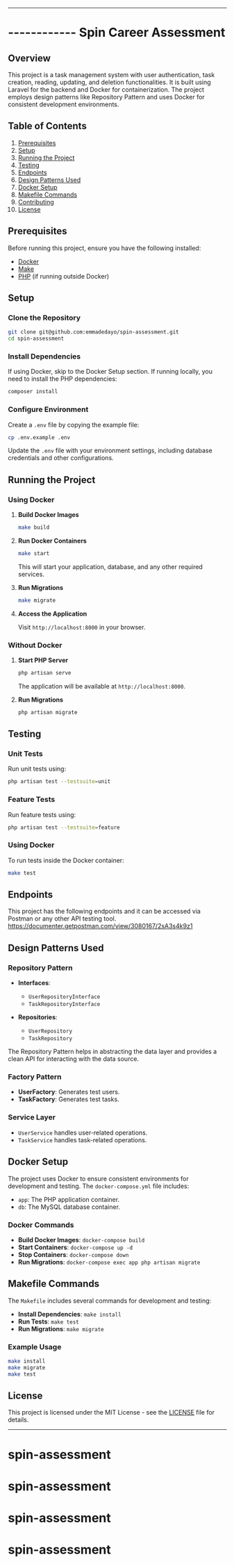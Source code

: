 
---

# ------------ Spin Career Assessment 

## Overview

This project is a task management system with user authentication, task creation, reading, updating, and deletion functionalities. It is built using Laravel for the backend and Docker for containerization. The project employs design patterns like Repository Pattern and uses Docker for consistent development environments.

## Table of Contents

1. [Prerequisites](#prerequisites)
2. [Setup](#setup)
3. [Running the Project](#running-the-project)
4. [Testing](#testing)
5. [Endpoints](#endpoints)
6. [Design Patterns Used](#design-patterns-used)
7. [Docker Setup](#docker-setup)
8. [Makefile Commands](#makefile-commands)
9. [Contributing](#contributing)
10. [License](#license)

## Prerequisites

Before running this project, ensure you have the following installed:

- [Docker](https://www.docker.com/)
- [Make](https://www.gnu.org/software/make/)
- [PHP](https://www.php.net/) (if running outside Docker)

## Setup

### Clone the Repository

```bash
git clone git@github.com:emmadedayo/spin-assessment.git
cd spin-assessment
```

### Install Dependencies

If using Docker, skip to the Docker Setup section. If running locally, you need to install the PHP dependencies:

```bash
composer install
```

### Configure Environment

Create a `.env` file by copying the example file:

```bash
cp .env.example .env
```

Update the `.env` file with your environment settings, including database credentials and other configurations.

## Running the Project

### Using Docker

1. **Build Docker Images**

   ```bash
   make build
   ```

2. **Run Docker Containers**

   ```bash
   make start
   ```

   This will start your application, database, and any other required services.

3. **Run Migrations**

   ```bash
   make migrate
   ```

4. **Access the Application**

   Visit `http://localhost:8000` in your browser.

### Without Docker

1. **Start PHP Server**

   ```bash
   php artisan serve
   ```

   The application will be available at `http://localhost:8000`.

2. **Run Migrations**

   ```bash
   php artisan migrate
   ```

## Testing

### Unit Tests

Run unit tests using:

```bash
php artisan test --testsuite=unit
```

### Feature Tests

Run feature tests using:

```bash
php artisan test --testsuite=feature
```

### Using Docker

To run tests inside the Docker container:

```bash
make test
```

## Endpoints
This project has the following endpoints and it can be accessed via Postman or any other API testing tool.
https://documenter.getpostman.com/view/3080167/2sA3s4k9z1


## Design Patterns Used

### Repository Pattern

- **Interfaces**:
    - `UserRepositoryInterface`
    - `TaskRepositoryInterface`

- **Repositories**:
    - `UserRepository`
    - `TaskRepository`

The Repository Pattern helps in abstracting the data layer and provides a clean API for interacting with the data source.

### Factory Pattern

- **UserFactory**: Generates test users.
- **TaskFactory**: Generates test tasks.

### Service Layer

- `UserService` handles user-related operations.
- `TaskService` handles task-related operations.

## Docker Setup

The project uses Docker to ensure consistent environments for development and testing. The `docker-compose.yml` file includes:

- `app`: The PHP application container.
- `db`: The MySQL database container.

### Docker Commands

- **Build Docker Images**: `docker-compose build`
- **Start Containers**: `docker-compose up -d`
- **Stop Containers**: `docker-compose down`
- **Run Migrations**: `docker-compose exec app php artisan migrate`

## Makefile Commands

The `Makefile` includes several commands for development and testing:

- **Install Dependencies**: `make install`
- **Run Tests**: `make test`
- **Run Migrations**: `make migrate`

### Example Usage

```bash
make install
make migrate
make test
```

## License

This project is licensed under the MIT License - see the [LICENSE](LICENSE) file for details.

---
# spin-assessment
# spin-assessment
# spin-assessment
# spin-assessment
